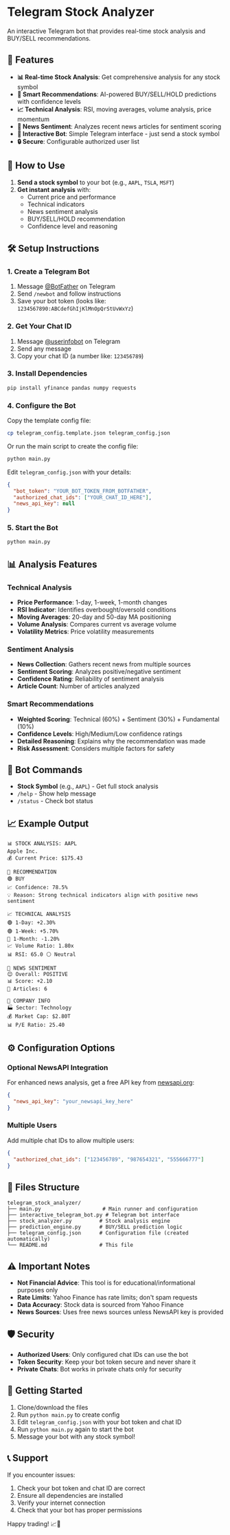 # Telegram Stock Analyzer

An interactive Telegram bot that provides real-time stock analysis and BUY/SELL recommendations.

## 🚀 Features

- **📊 Real-time Stock Analysis**: Get comprehensive analysis for any stock symbol
- **🎯 Smart Recommendations**: AI-powered BUY/SELL/HOLD predictions with confidence levels
- **📈 Technical Analysis**: RSI, moving averages, volume analysis, price momentum
- **📰 News Sentiment**: Analyzes recent news articles for sentiment scoring
- **💬 Interactive Bot**: Simple Telegram interface - just send a stock symbol
- **🔒 Secure**: Configurable authorized user list

## 📱 How to Use

1. **Send a stock symbol** to your bot (e.g., `AAPL`, `TSLA`, `MSFT`)
2. **Get instant analysis** with:
   - Current price and performance
   - Technical indicators
   - News sentiment analysis
   - BUY/SELL/HOLD recommendation
   - Confidence level and reasoning

## 🛠️ Setup Instructions

### 1. Create a Telegram Bot

1. Message [@BotFather](https://t.me/BotFather) on Telegram
2. Send `/newbot` and follow instructions
3. Save your bot token (looks like: `1234567890:ABCdefGhIjKlMnOpQrStUvWxYz`)

### 2. Get Your Chat ID

1. Message [@userinfobot](https://t.me/userinfobot) on Telegram
2. Send any message
3. Copy your chat ID (a number like: `123456789`)

### 3. Install Dependencies

```bash
pip install yfinance pandas numpy requests
```

### 4. Configure the Bot

Copy the template config file:

```bash
cp telegram_config.template.json telegram_config.json
```

Or run the main script to create the config file:

```bash
python main.py
```

Edit `telegram_config.json` with your details:

```json
{
  "bot_token": "YOUR_BOT_TOKEN_FROM_BOTFATHER",
  "authorized_chat_ids": ["YOUR_CHAT_ID_HERE"],
  "news_api_key": null
}
```

### 5. Start the Bot

```bash
python main.py
```

## 📊 Analysis Features

### Technical Analysis
- **Price Performance**: 1-day, 1-week, 1-month changes
- **RSI Indicator**: Identifies overbought/oversold conditions
- **Moving Averages**: 20-day and 50-day MA positioning
- **Volume Analysis**: Compares current vs average volume
- **Volatility Metrics**: Price volatility measurements

### Sentiment Analysis
- **News Collection**: Gathers recent news from multiple sources
- **Sentiment Scoring**: Analyzes positive/negative sentiment
- **Confidence Rating**: Reliability of sentiment analysis
- **Article Count**: Number of articles analyzed

### Smart Recommendations
- **Weighted Scoring**: Technical (60%) + Sentiment (30%) + Fundamental (10%)
- **Confidence Levels**: High/Medium/Low confidence ratings
- **Detailed Reasoning**: Explains why the recommendation was made
- **Risk Assessment**: Considers multiple factors for safety

## 🎯 Bot Commands

- **Stock Symbol** (e.g., `AAPL`) - Get full stock analysis
- `/help` - Show help message
- `/status` - Check bot status

## 📈 Example Output

```
📊 STOCK ANALYSIS: AAPL
Apple Inc.
💰 Current Price: $175.43

🎯 RECOMMENDATION
🟢 BUY
📈 Confidence: 78.5%
💡 Reason: Strong technical indicators align with positive news sentiment

📈 TECHNICAL ANALYSIS
🟢 1-Day: +2.30%
🟢 1-Week: +5.70%
🔴 1-Month: -1.20%
📈 Volume Ratio: 1.80x
📊 RSI: 65.0 ⚪ Neutral

📰 NEWS SENTIMENT
😊 Overall: POSITIVE
📊 Score: +2.10
📄 Articles: 6

🏢 COMPANY INFO
🏭 Sector: Technology
💰 Market Cap: $2.80T
📊 P/E Ratio: 25.40
```

## ⚙️ Configuration Options

### Optional NewsAPI Integration
For enhanced news analysis, get a free API key from [newsapi.org](https://newsapi.org):

```json
{
  "news_api_key": "your_newsapi_key_here"
}
```

### Multiple Users
Add multiple chat IDs to allow multiple users:

```json
{
  "authorized_chat_ids": ["123456789", "987654321", "555666777"]
}
```

## 🔧 Files Structure

```
telegram_stock_analyzer/
├── main.py                    # Main runner and configuration
├── interactive_telegram_bot.py # Telegram bot interface
├── stock_analyzer.py         # Stock analysis engine
├── prediction_engine.py      # BUY/SELL prediction logic
├── telegram_config.json      # Configuration file (created automatically)
└── README.md                 # This file
```

## ⚠️ Important Notes

- **Not Financial Advice**: This tool is for educational/informational purposes only
- **Rate Limits**: Yahoo Finance has rate limits; don't spam requests
- **Data Accuracy**: Stock data is sourced from Yahoo Finance
- **News Sources**: Uses free news sources unless NewsAPI key is provided

## 🛡️ Security

- **Authorized Users**: Only configured chat IDs can use the bot
- **Token Security**: Keep your bot token secure and never share it
- **Private Chats**: Bot works in private chats only for security

## 🚀 Getting Started

1. Clone/download the files
2. Run `python main.py` to create config
3. Edit `telegram_config.json` with your bot token and chat ID  
4. Run `python main.py` again to start the bot
5. Message your bot with any stock symbol!

## 📞 Support

If you encounter issues:

1. Check your bot token and chat ID are correct
2. Ensure all dependencies are installed
3. Verify your internet connection
4. Check that your bot has proper permissions

Happy trading! 📈🚀